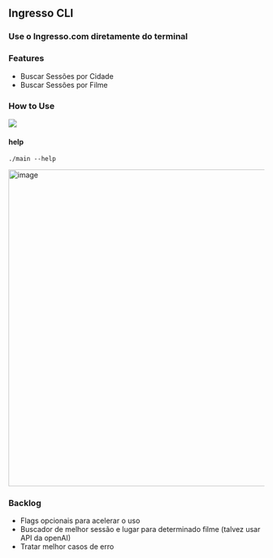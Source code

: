 ## Ingresso CLI

### Use o Ingresso.com diretamente do terminal 

### Features
- Buscar Sessões por Cidade
- Buscar Sessões por Filme 

### How to Use

<img src="https://media.giphy.com/media/v1.Y2lkPTc5MGI3NjExaDVrb2x3d3RreXR4MDZiNTBoZWFyeXB3N2MxdjR4NWdobmV4c3h1aSZlcD12MV9pbnRlcm5hbF9naWZfYnlfaWQmY3Q9Zw/UzGtbRPXqVYxeHqh12/giphy.gif" />

#### help
```shell
./main --help
```
<img width="623" alt="image" src="https://github.com/publi0/ingresso-finder-cli/assets/14155185/1ffe8265-2f1d-4817-885c-9a8b19599975">

### Backlog
- Flags opcionais para acelerar o uso
- Buscador de melhor sessão e lugar para determinado filme (talvez usar API da openAI)
- Tratar melhor casos de erro
